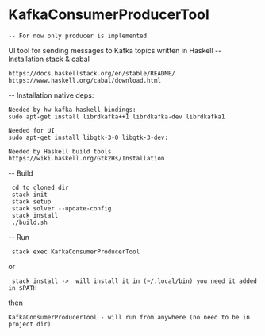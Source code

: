 # KafkaConsumerProducerTool
    -- For now only producer is implemented

UI tool for sending messages to Kafka topics written in Haskell
-- Installation stack & cabal

    https://docs.haskellstack.org/en/stable/README/
    https://www.haskell.org/cabal/download.html

-- Installation native deps:

    Needed by hw-kafka haskell bindings:
    sudo apt-get install librdkafka++1 librdkafka-dev librdkafka1

    Needed for UI
    sudo apt-get install libgtk-3-0 libgtk-3-dev:

    Needed by Haskell build tools
    https://wiki.haskell.org/Gtk2Hs/Installation

-- Build

     cd to cloned dir
     stack init
     stack setup
     stack solver --update-config
     stack install
     ./build.sh

-- Run

     stack exec KafkaConsumerProducerTool
or

     stack install ->  will install it in (~/.local/bin) you need it added  in $PATH

then

    KafkaConsumerProducerTool - will run from anywhere (no need to be in project dir)
